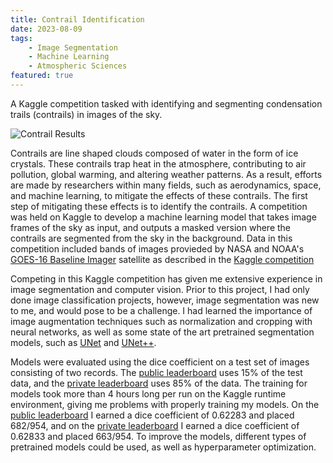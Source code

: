 ```yaml
---
title: Contrail Identification
date: 2023-08-09
tags:
    - Image Segmentation
    - Machine Learning
    - Atmospheric Sciences
featured: true
---
```


A Kaggle competition tasked with identifying and segmenting condensation trails (contrails) in images of the sky.

<!--more-->

![Contrail Results](contrailresults.png "Contrail Results")

Contrails are line shaped clouds composed of water in the form of ice crystals. These contrails trap heat in the atmosphere, contributing to air pollution, global warming, and altering weather patterns. As a result, efforts are made by researchers within many fields, such as aerodynamics, space, and machine learning, to mitigate the effects of these contrails. The first step of mitigating these effects is to identify the contrails. A competition was held on Kaggle to develop a machine learning model that takes image frames of the sky as input, and outputs a masked version where the contrails are segmented from the sky in the background. Data in this competition included bands of images provieded by NASA and NOAA's [GOES-16 Baseline Imager](https://www.goes-r.gov/spacesegment/abi.html) satellite as described in the [Kaggle competition](https://www.kaggle.com/competitions/google-research-identify-contrails-reduce-global-warming/data)

Competing in this Kaggle competition has given me extensive experience in image segmentation and computer vision. Prior to this project, I had only done image classification projects, however, image segmentation was new to me, and would pose to be a challenge. I had learned the importance of image augmentation techniques such as normalization and cropping with neural networks, as well as some state of the art pretrained segmentation models, such as [UNet](https://github.com/milesial/Pytorch-UNet) and [UNet++](https://github.com/4uiiurz1/pytorch-nested-unet).

Models were evaluated using the dice coefficient on a test set of images consisting of two records. The [public leaderboard](https://www.kaggle.com/competitions/google-research-identify-contrails-reduce-global-warming/leaderboard?tab=public) uses 15% of the test data, and the [private leaderboard](https://www.kaggle.com/competitions/google-research-identify-contrails-reduce-global-warming/leaderboard?) uses 85% of the data. The training for models took more than 4 hours long per run on the Kaggle runtime environment, giving me problems with properly training my models. On the [public leaderboard](https://www.kaggle.com/competitions/google-research-identify-contrails-reduce-global-warming/leaderboard?tab=public) I earned a dice coefficient of 0.62283 and placed 682/954, and on the [private leaderboard](https://www.kaggle.com/competitions/google-research-identify-contrails-reduce-global-warming/leaderboard?) I earned a dice coefficient of 0.62833 and placed 663/954. To improve the models, different types of pretrained models could be used, as well as hyperparameter optimization.
